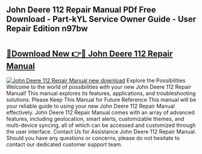 ## John Deere 112 Repair Manual PDf Free Download - Part-kYL Service Owner Guide - User Repair Edition n97bw

# <h2><a href="http://bc91752.oget.top/?id=John+Deere+112+Repair+Manual">🔗Download New 👉🔴 John Deere 112 Repair Manual</a></h2>

[![John Deere 112 Repair Manual new download](https://i.imgur.com/5g1atiW.png)](http://bc91752.oget.top/?id=John+Deere+112+Repair+Manual)
Explore the Possibilities Welcome to the world of possibilities with your new John Deere 112 Repair Manual! This manual explores its features, applications, and troubleshooting solutions. Please Keep This Manual for Future Reference This manual will be your reliable guide to using your new John Deere 112 Repair Manual effectively. John Deere 112 Repair Manual comes with an array of advanced features, including geolocation, smart alerts, customizable themes, and multi-device syncing, all of which can be accessed and customized through the user interface. Contact Us for Assistance John Deere 112 Repair Manual. Should you have any questions or concerns, please do not hesitate to contact our dedicated customer support team.
